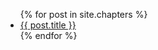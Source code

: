 ---
---

<ul class="articles-list">
  {% for post in site.chapters %}
    <li>
      <a href="{{ post.url }}">{{ post.title }}</a>
    </li>
  {% endfor %}
</ul>